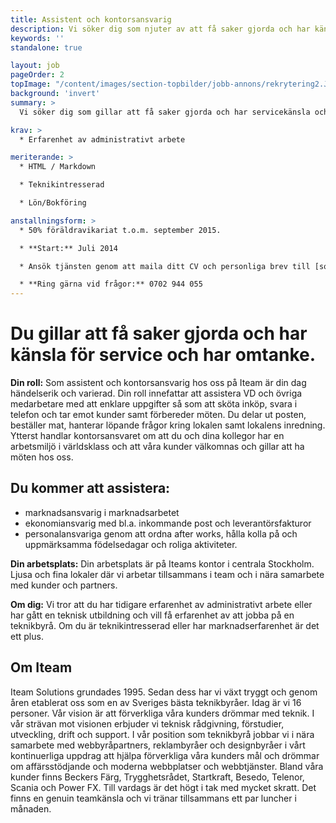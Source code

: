 ```yaml
---
title: Assistent och kontorsansvarig
description: Vi söker dig som njuter av att få saker gjorda och har känsla för service och omtanke.
keywords: ''
standalone: true

layout: job
pageOrder: 2
topImage: "/content/images/section-topbilder/jobb-annons/rekrytering2.JPG"
background: 'invert'
summary: >
  Vi söker dig som gillar att få saker gjorda och har servicekänsla och omtanke.

krav: >
  * Erfarenhet av administrativt arbete

meriterande: >
  * HTML / Markdown

  * Teknikintresserad

  * Lön/Bokföring 

anstallningsform: >
  * 50% föräldravikariat t.o.m. september 2015.

  * **Start:** Juli 2014

  * Ansök tjänsten genom att maila ditt CV och personliga brev till [sophie.wesslau@iteam.se](mailto:sophie.wesslau@iteam.se)

  * **Ring gärna vid frågor:** 0702 944 055
---
```


# Du gillar att få saker gjorda och har känsla för service och har omtanke.

**Din roll:** Som assistent och kontorsansvarig hos oss på Iteam är din dag händelserik och varierad. 
Din roll innefattar att assistera VD och övriga medarbetare med att enklare uppgifter så som att sköta inköp, svara i telefon och tar emot kunder samt förbereder möten. Du delar ut posten, beställer mat, hanterar löpande frågor kring lokalen samt lokalens inredning. Ytterst handlar kontorsansvaret om att du och dina kollegor har en arbetsmiljö i världsklass och att våra kunder välkomnas och gillar att ha möten hos oss.


## Du kommer att assistera:

- marknadsansvarig i marknadsarbetet
- ekonomiansvarig med bl.a. inkommande post och leverantörsfakturor 
- personalansvariga genom att ordna after works, hålla kolla på och uppmärksamma födelsedagar och roliga aktiviteter.

**Din arbetsplats:** Din arbetsplats är på Iteams kontor i centrala Stockholm. Ljusa och fina lokaler där vi arbetar tillsammans i team och i nära samarbete med kunder och partners.

**Om dig:** Vi tror att du har tidigare erfarenhet av administrativt arbete eller har gått en teknisk utbildning och vill få erfarenhet av att jobba på en teknikbyrå. Om du är teknikintresserad eller har marknadserfarenhet är det ett plus.


## Om Iteam

Iteam Solutions grundades 1995. Sedan dess har vi växt tryggt och genom åren etablerat oss som en av Sveriges bästa teknikbyråer. Idag är vi 16 personer. Vår vision är att förverkliga våra kunders drömmar med teknik. I vår strävan mot visionen erbjuder vi teknisk rådgivning, förstudier, utveckling, drift och support. I vår position som teknikbyrå jobbar vi i nära samarbete med webbyråpartners, reklambyråer och designbyråer i vårt kontinuerliga uppdrag att hjälpa förverkliga våra kunders mål och drömmar om affärsstödjande och moderna webbplatser och webbtjänster. Bland våra kunder finns Beckers Färg, Trygghetsrådet, Startkraft, Besedo, Telenor, Scania och Power FX. Till vardags är det högt i tak med mycket skratt. Det finns en genuin teamkänsla och vi tränar tillsammans ett par luncher i månaden. 
